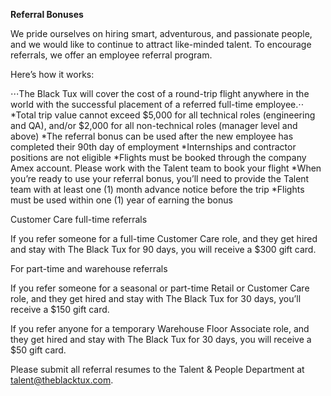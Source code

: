 
**Referral Bonuses**

We pride ourselves on hiring smart, adventurous, and passionate people, and we would like to continue to attract like-minded talent. To encourage referrals, we offer an employee referral program.

Here’s how it works: 
 
⋅⋅⋅The Black Tux will cover the cost of a round-trip flight anywhere in the world with the successful placement of a referred full-time employee.⋅⋅
*Total trip value cannot exceed $5,000 for all technical roles (engineering and QA), and/or $2,000 for all non-technical roles (manager level and above)
*The referral bonus can be used after the new employee has completed their 90th day of employment
*Internships and contractor positions are not eligible
*Flights must be booked through the company Amex account. Please work with the Talent team to book your flight
*When you’re ready to use your referral bonus, you’ll need to provide the Talent team with at least one (1) month advance notice before the trip
*Flights must be used within one (1) year of earning the bonus

Customer Care full-time referrals
 
If you refer someone for a full-time Customer Care role, and they get hired and stay with The Black Tux for 90 days, you will receive a $300 gift card.
 
For part-time and warehouse referrals

 If you refer someone for a seasonal or part-time Retail or Customer Care role, and they get hired and stay with The Black Tux for 30 days, you’ll receive a $150 gift card.
 
If you refer anyone for a temporary Warehouse Floor Associate role, and they get hired and stay with The Black Tux for 30 days, you will receive a $50 gift card.

Please submit all referral resumes to the Talent & People Department at talent@theblacktux.com.
